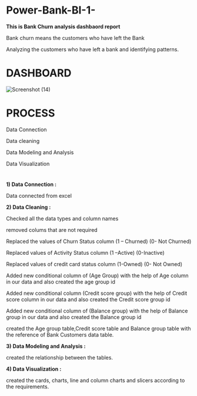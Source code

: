 # Power-Bank-BI-1-



**This is Bank Churn analysis dashbaord report**


Bank churn means the customers who have left the Bank

Analyzing the customers who have left a bank and identifying patterns.

# DASHBOARD 
![Screenshot (14)](https://github.com/TejeshDs/Power-Bank-BI-1-/assets/151847161/9a40df9a-84f8-4c22-8a43-e6516cebb3d7)



# PROCESS

 Data Connection
 
 Data cleaning 
 
 Data Modeling and Analysis 
 
 Data Visualization
 

# 
**1) Data Connection :**
   
   Data connected from excel

**2) Data Cleaning :**

   Checked all the data types and column names

   removed colums that are not required

   Replaced the values of Churn Status column (1 – Churned) (0- Not Churned)
   
   Replaced values of Activity Status column (1 –Active) (0-Inactive)
   
   Replaced values of credit card status column (1-Owned) (0- Not Owned)

   Added new conditional column of (Age Group) with the help of Age column in our data and also created the age group id

   Added new conditional column (Credit score group) with the help of Credit score column in our data and also created the Credit score group id

   Added new conditional column of (Balance group) with the help of Balance group in our data and also created the Balance group id

   created the Age group table,Credit score table and Balance group table with the reference of Bank Customers data table.

**3) Data Modeling and Analysis :**

   created the relationship between the tables.


**4) Data Visualization :**

   created the cards, charts, line and column charts and slicers according to the requirements.

